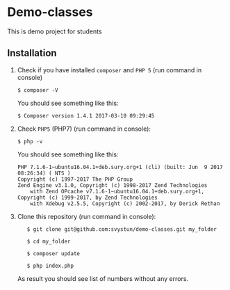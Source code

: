 # Demo-classes
This is demo project for students

## Installation

1. Check if you have installed `composer` and `PHP 5` (run command in console)

    ``` 
    $ composer -V 
    ```
    You should see something like this:
    ``` 
    $ Composer version 1.4.1 2017-03-10 09:29:45
    ```
2. Check `PHP5` (PHP7) (run command in console):
    ``` 
    $ php -v 
    ```
    You should see something like this:
    ``` 
    PHP 7.1.6-1~ubuntu16.04.1+deb.sury.org+1 (cli) (built: Jun  9 2017 08:26:34) ( NTS )
    Copyright (c) 1997-2017 The PHP Group
    Zend Engine v3.1.0, Copyright (c) 1998-2017 Zend Technologies
        with Zend OPcache v7.1.6-1~ubuntu16.04.1+deb.sury.org+1, Copyright (c) 1999-2017, by Zend Technologies
        with Xdebug v2.5.5, Copyright (c) 2002-2017, by Derick Rethan
    ```

3. Clone this repository (run command in console):
    ```
       $ git clone git@github.com:svystun/demo-classes.git my_folder
       
       $ cd my_folder
       
       $ composer update
       
       $ php index.php
    ```
    As result you should see list of numbers without any errors.